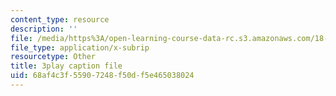```yaml
---
content_type: resource
description: ''
file: /media/https%3A/open-learning-course-data-rc.s3.amazonaws.com/18-650-statistics-for-applications-fall-2016/68af4c3f55907248f50df5e465038024_X-ix97pw0xY.srt
file_type: application/x-subrip
resourcetype: Other
title: 3play caption file
uid: 68af4c3f-5590-7248-f50d-f5e465038024
---
```

